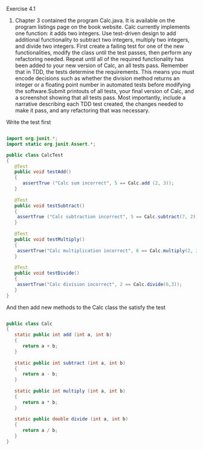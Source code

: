 Exercise 4.1

1. Chapter 3 contained the program Calc.java. It is available on the program listings page on the book website.
Calc currently implements one function: it adds two integers. Use test-driven design to add additional functionality to subtract two integers, multiply two integers, and divide two integers. First create a failing test for one of the new functionalities, modify the class until the test passes, then perform any refactoring needed. Repeat until all of the required functionality has been added to your new version of
Calc, an all tests pass.
Remember that in TDD, the tests determine the requirements. This means you must encode decisions such as whether the division method returns an integer or a floating point number in automated tests before modifying the software.Submit printouts of all tests, your final version of Calc, and a screenshot showing that all tests pass. Most importantly, include a narrative describing each TDD test created, the changes needed to make it pass, and any refactoring that was necessary.


Write the test first

```Java

import org.junit.*;
import static org.junit.Assert.*;

public class CalcTest
{
   @Test
   public void testAdd()
   {
      assertTrue ("Calc sum incorrect", 5 == Calc.add (2, 3));
   }
   
   @Test
   public void testSubtract()
   {
   	assertTrue ("Calc subtraction incorrect", 5 == Calc.subtract(7, 2));
   }
   
   @Test
   public void testMultiply()
   {
   	assertTrue("Calc multiplication incorrect", 6 == Calc.multiply(2, 3));
   }
   
   @Test
   public void testDivide()
   {
   	assertTrue("Calc division incorrect", 2 == Calc.divide(6,3));
   }
}
```

And then add new methods to the Calc class the satisfy the test

```Java

public class Calc
{
   static public int add (int a, int b)
   {
      return a + b;
   }
   
   static public int subtract (int a, int b)
   {
      return a - b;
   }
   
   static public int multiply (int a, int b)
   {
      return a * b;
   }
   
   static public double divide (int a, int b)
   {
      return a / b;
   }
}

```

